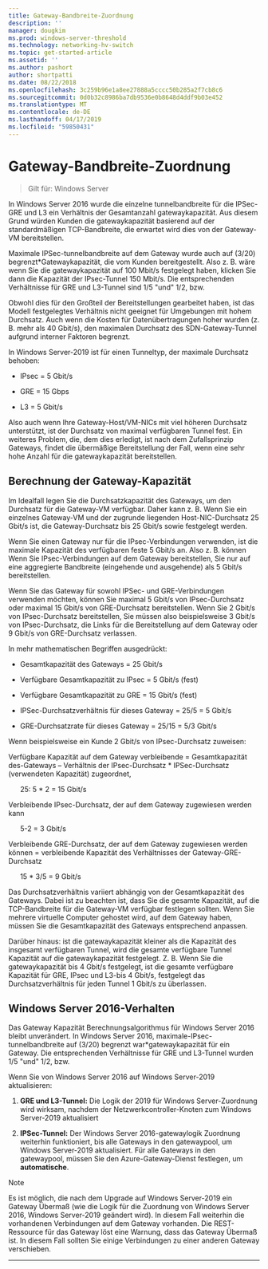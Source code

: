 ```yaml
---
title: Gateway-Bandbreite-Zuordnung
description: ''
manager: dougkim
ms.prod: windows-server-threshold
ms.technology: networking-hv-switch
ms.topic: get-started-article
ms.assetid: ''
ms.author: pashort
author: shortpatti
ms.date: 08/22/2018
ms.openlocfilehash: 3c259b96e1a8ee27888a5cccc50b285a2f7cb8c6
ms.sourcegitcommit: 0d0b32c8986ba7db9536e0b8648d4ddf9b03e452
ms.translationtype: MT
ms.contentlocale: de-DE
ms.lasthandoff: 04/17/2019
ms.locfileid: "59850431"
---
```

# <a name="gateway-bandwidth-allocation"></a>Gateway-Bandbreite-Zuordnung

>Gilt für: Windows Server

In Windows Server 2016 wurde die einzelne tunnelbandbreite für die IPSec-GRE und L3 ein Verhältnis der Gesamtanzahl gatewaykapazität. Aus diesem Grund würden Kunden die gatewaykapazität basierend auf der standardmäßigen TCP-Bandbreite, die erwartet wird dies von der Gateway-VM bereitstellen.

Maximale IPSec-tunnelbandbreite auf dem Gateway wurde auch auf (3/20) begrenzt\*Gatewaykapazität, die vom Kunden bereitgestellt. Also z. B. wäre wenn Sie die gatewaykapazität auf 100 Mbit/s festgelegt haben, klicken Sie dann die Kapazität der IPsec-Tunnel 150 Mbit/s. Die entsprechenden Verhältnisse für GRE und L3-Tunnel sind 1/5 "und" 1/2, bzw.

Obwohl dies für den Großteil der Bereitstellungen gearbeitet haben, ist das Modell festgelegtes Verhältnis nicht geeignet für Umgebungen mit hohem Durchsatz. Auch wenn die Kosten für Datenübertragungen hoher wurden (z. B. mehr als 40 Gbit/s), den maximalen Durchsatz des SDN-Gateway-Tunnel aufgrund interner Faktoren begrenzt.

In Windows Server-2019 ist für einen Tunneltyp, der maximale Durchsatz behoben:

-   IPsec = 5 Gbit/s

-   GRE = 15 Gbps

-   L3 = 5 Gbit/s

Also auch wenn Ihre Gateway-Host/VM-NICs mit viel höheren Durchsatz unterstützt, ist der Durchsatz von maximal verfügbaren Tunnel fest. Ein weiteres Problem, die, dem dies erledigt, ist nach dem Zufallsprinzip Gateways, findet die übermäßige Bereitstellung der Fall, wenn eine sehr hohe Anzahl für die gatewaykapazität bereitstellen.

## <a name="gateway-capacity-calculation"></a>Berechnung der Gateway-Kapazität

Im Idealfall legen Sie die Durchsatzkapazität des Gateways, um den Durchsatz für die Gateway-VM verfügbar. Daher kann z. B. Wenn Sie ein einzelnes Gateway-VM und der zugrunde liegenden Host-NIC-Durchsatz 25 Gbit/s ist, die Gateway-Durchsatz bis 25 Gbit/s sowie festgelegt werden.

Wenn Sie einen Gateway nur für die IPsec-Verbindungen verwenden, ist die maximale Kapazität des verfügbaren feste 5 Gbit/s an. Also z. B. können Wenn Sie IPsec-Verbindungen auf dem Gateway bereitstellen, Sie nur auf eine aggregierte Bandbreite (eingehende und ausgehende) als 5 Gbit/s bereitstellen.

Wenn Sie das Gateway für sowohl IPSec- und GRE-Verbindungen verwenden möchten, können Sie maximal 5 Gbit/s von IPsec-Durchsatz oder maximal 15 Gbit/s von GRE-Durchsatz bereitstellen. Wenn Sie 2 Gbit/s von IPsec-Durchsatz bereitstellen, Sie müssen also beispielsweise 3 Gbit/s von IPsec-Durchsatz, die Links für die Bereitstellung auf dem Gateway oder 9 Gbit/s von GRE-Durchsatz verlassen.

In mehr mathematischen Begriffen ausgedrückt:

- Gesamtkapazität des Gateways = 25 Gbit/s

- Verfügbare Gesamtkapazität zu IPsec = 5 Gbit/s (fest)

- Verfügbare Gesamtkapazität zu GRE = 15 Gbit/s (fest)

- IPSec-Durchsatzverhältnis für dieses Gateway = 25/5 = 5 Gbit/s

- GRE-Durchsatzrate für dieses Gateway = 25/15 = 5/3 Gbit/s

Wenn beispielsweise ein Kunde 2 Gbit/s von IPsec-Durchsatz zuweisen:

Verfügbare Kapazität auf dem Gateway verbleibende = Gesamtkapazität des-Gateways – Verhältnis der IPsec-Durchsatz * IPSec-Durchsatz (verwendeten Kapazität) zugeordnet,

&nbsp;&nbsp;&nbsp;&nbsp;&nbsp;&nbsp;25: 5 * 2 = 15 Gbit/s

Verbleibende IPsec-Durchsatz, der auf dem Gateway zugewiesen werden kann 

&nbsp;&nbsp;&nbsp;&nbsp;&nbsp;&nbsp;5-2 = 3 Gbit/s

Verbleibende GRE-Durchsatz, der auf dem Gateway zugewiesen werden können = verbleibende Kapazität des Verhältnisses der Gateway-GRE-Durchsatz 

&nbsp;&nbsp;&nbsp;&nbsp;&nbsp;&nbsp;15 * 3/5 = 9 Gbit/s

Das Durchsatzverhältnis variiert abhängig von der Gesamtkapazität des Gateways. Dabei ist zu beachten ist, dass Sie die gesamte Kapazität, auf die TCP-Bandbreite für die Gateway-VM verfügbar festlegen sollten. Wenn Sie mehrere virtuelle Computer gehostet wird, auf dem Gateway haben, müssen Sie die Gesamtkapazität des Gateways entsprechend anpassen.

Darüber hinaus: ist die gatewaykapazität kleiner als die Kapazität des insgesamt verfügbaren Tunnel, wird die gesamte verfügbare Tunnel Kapazität auf die gatewaykapazität festgelegt. Z. B. Wenn Sie die gatewaykapazität bis 4 Gbit/s festgelegt, ist die gesamte verfügbare Kapazität für GRE, IPsec und L3-bis 4 Gbit/s, festgelegt das Durchsatzverhältnis für jeden Tunnel 1 Gbit/s zu überlassen.

## <a name="windows-server-2016-behavior"></a>Windows Server 2016-Verhalten

Das Gateway Kapazität Berechnungsalgorithmus für Windows Server 2016 bleibt unverändert. In Windows Server 2016, maximale-IPsec-tunnelbandbreite auf (3/20) begrenzt war\*gatewaykapazität für ein Gateway. Die entsprechenden Verhältnisse für GRE und L3-Tunnel wurden 1/5 "und" 1/2, bzw.

Wenn Sie von Windows Server 2016 auf Windows Server-2019 aktualisieren:

1.  **GRE und L3-Tunnel:** Die Logik der 2019 für Windows Server-Zuordnung wird wirksam, nachdem der Netzwerkcontroller-Knoten zum Windows Server-2019 aktualisiert

2.  **IPSec-Tunnel:** Der Windows Server 2016-gatewaylogik Zuordnung weiterhin funktioniert, bis alle Gateways in den gatewaypool, um Windows Server-2019 aktualisiert. Für alle Gateways in den gatewaypool, müssen Sie den Azure-Gateway-Dienst festlegen, um **automatische**.

>[!NOTE]
>Es ist möglich, die nach dem Upgrade auf Windows Server-2019 ein Gateway Übermaß (wie die Logik für die Zuordnung von Windows Server 2016, Windows Server-2019 geändert wird). In diesem Fall weiterhin die vorhandenen Verbindungen auf dem Gateway vorhanden. Die REST-Ressource für das Gateway löst eine Warnung, dass das Gateway Übermaß ist. In diesem Fall sollten Sie einige Verbindungen zu einer anderen Gateway verschieben.

---